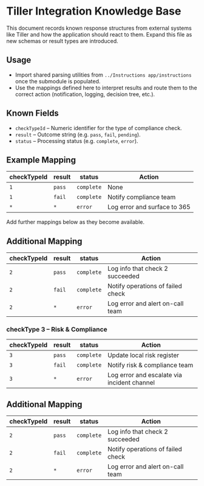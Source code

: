 # Tiller Integration Knowledge Base

This document records known response structures from external systems like Tiller and how the application should react to them. Expand this file as new schemas or result types are introduced.

## Usage
- Import shared parsing utilities from `../Instructions app/instructions` once the submodule is populated.
- Use the mappings defined here to interpret results and route them to the correct action (notification, logging, decision tree, etc.).

## Known Fields
- `checkTypeId` – Numeric identifier for the type of compliance check.
- `result` – Outcome string (e.g. `pass`, `fail`, `pending`).
- `status` – Processing status (e.g. `complete`, `error`).

## Example Mapping
| checkTypeId | result  | status    | Action                          |
|-------------|---------|-----------|---------------------------------|
| `1`         | `pass`  | `complete`| None                            |
| `1`         | `fail`  | `complete`| Notify compliance team          |
| `*`         | `*`     | `error`   | Log error and surface to 365    |

Add further mappings below as they become available.
## Additional Mapping
| checkTypeId | result | status    | Action                              |
|-------------|-------|-----------|-------------------------------------|
| `2`         | `pass`| `complete`| Log info that check 2 succeeded     |
| `2`         | `fail`| `complete`| Notify operations of failed check   |
| `2`         | `*`   | `error`   | Log error and alert on-call team    |

### checkType 3 – Risk & Compliance
| checkTypeId | result | status    | Action                                      |
|-------------|-------|-----------|---------------------------------------------|
| `3`         | `pass`| `complete`| Update local risk register                  |
| `3`         | `fail`| `complete`| Notify risk & compliance team               |
| `3`         | `*`   | `error`   | Log error and escalate via incident channel |

## Additional Mapping
| checkTypeId | result | status    | Action                              |
|-------------|-------|-----------|-------------------------------------|
| `2`         | `pass`| `complete`| Log info that check 2 succeeded     |
| `2`         | `fail`| `complete`| Notify operations of failed check   |
| `2`         | `*`   | `error`   | Log error and alert on-call team    |
